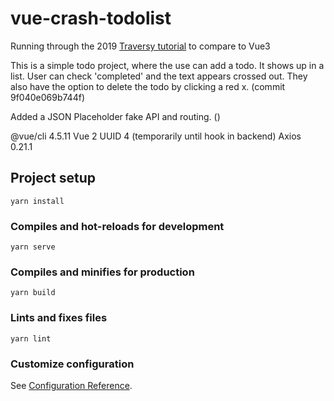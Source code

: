 # vue-crash-todolist

Running through the 2019 [Traversy tutorial](https://www.youtube.com/watch?v=Wy9q22isx3U) to compare to Vue3

This is a simple todo project, where the use can add a todo. It shows up in a list. User can check 'completed' and the text appears crossed out. They also have the option to delete the todo by clicking a red x. (commit 9f040e069b744f)

Added a JSON Placeholder fake API and routing. ()


@vue/cli 4.5.11
Vue 2
UUID 4 (temporarily until hook in backend)
Axios 0.21.1


## Project setup
```
yarn install
```

### Compiles and hot-reloads for development
```
yarn serve
```

### Compiles and minifies for production
```
yarn build
```

### Lints and fixes files
```
yarn lint
```

### Customize configuration
See [Configuration Reference](https://cli.vuejs.org/config/).
